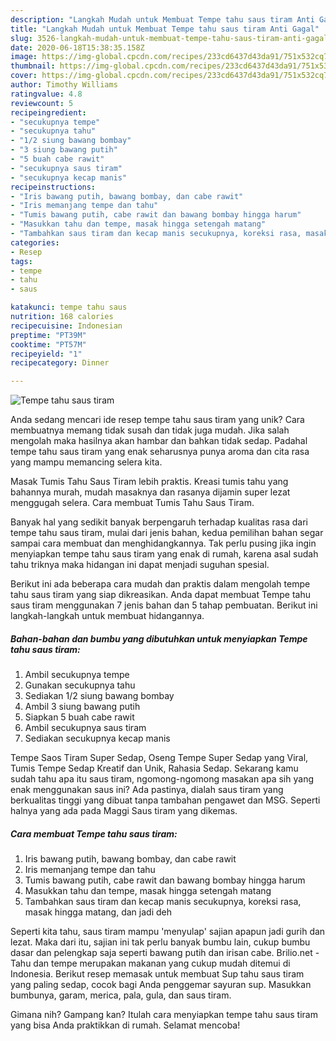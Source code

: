 ```yaml
---
description: "Langkah Mudah untuk Membuat Tempe tahu saus tiram Anti Gagal"
title: "Langkah Mudah untuk Membuat Tempe tahu saus tiram Anti Gagal"
slug: 3526-langkah-mudah-untuk-membuat-tempe-tahu-saus-tiram-anti-gagal
date: 2020-06-18T15:38:35.158Z
image: https://img-global.cpcdn.com/recipes/233cd6437d43da91/751x532cq70/tempe-tahu-saus-tiram-foto-resep-utama.jpg
thumbnail: https://img-global.cpcdn.com/recipes/233cd6437d43da91/751x532cq70/tempe-tahu-saus-tiram-foto-resep-utama.jpg
cover: https://img-global.cpcdn.com/recipes/233cd6437d43da91/751x532cq70/tempe-tahu-saus-tiram-foto-resep-utama.jpg
author: Timothy Williams
ratingvalue: 4.8
reviewcount: 5
recipeingredient:
- "secukupnya tempe"
- "secukupnya tahu"
- "1/2 siung bawang bombay"
- "3 siung bawang putih"
- "5 buah cabe rawit"
- "secukupnya saus tiram"
- "secukupnya kecap manis"
recipeinstructions:
- "Iris bawang putih, bawang bombay, dan cabe rawit"
- "Iris memanjang tempe dan tahu"
- "Tumis bawang putih, cabe rawit dan bawang bombay hingga harum"
- "Masukkan tahu dan tempe, masak hingga setengah matang"
- "Tambahkan saus tiram dan kecap manis secukupnya, koreksi rasa, masak hingga matang, dan jadi deh"
categories:
- Resep
tags:
- tempe
- tahu
- saus

katakunci: tempe tahu saus 
nutrition: 168 calories
recipecuisine: Indonesian
preptime: "PT39M"
cooktime: "PT57M"
recipeyield: "1"
recipecategory: Dinner

---
```



![Tempe tahu saus tiram](https://img-global.cpcdn.com/recipes/233cd6437d43da91/751x532cq70/tempe-tahu-saus-tiram-foto-resep-utama.jpg)

Anda sedang mencari ide resep tempe tahu saus tiram yang unik? Cara membuatnya memang tidak susah dan tidak juga mudah. Jika salah mengolah maka hasilnya akan hambar dan bahkan tidak sedap. Padahal tempe tahu saus tiram yang enak seharusnya punya aroma dan cita rasa yang mampu memancing selera kita.

Masak Tumis Tahu Saus Tiram lebih praktis. Kreasi tumis tahu yang bahannya murah, mudah masaknya dan rasanya dijamin super lezat menggugah selera. Cara membuat Tumis Tahu Saus Tiram.

Banyak hal yang sedikit banyak berpengaruh terhadap kualitas rasa dari tempe tahu saus tiram, mulai dari jenis bahan, kedua pemilihan bahan segar sampai cara membuat dan menghidangkannya. Tak perlu pusing jika ingin menyiapkan tempe tahu saus tiram yang enak di rumah, karena asal sudah tahu triknya maka hidangan ini dapat menjadi suguhan spesial.


Berikut ini ada beberapa cara mudah dan praktis dalam mengolah tempe tahu saus tiram yang siap dikreasikan. Anda dapat membuat Tempe tahu saus tiram menggunakan 7 jenis bahan dan 5 tahap pembuatan. Berikut ini langkah-langkah untuk membuat hidangannya.

<!--inarticleads1-->

##### Bahan-bahan dan bumbu yang dibutuhkan untuk menyiapkan Tempe tahu saus tiram:

1. Ambil secukupnya tempe
1. Gunakan secukupnya tahu
1. Sediakan 1/2 siung bawang bombay
1. Ambil 3 siung bawang putih
1. Siapkan 5 buah cabe rawit
1. Ambil secukupnya saus tiram
1. Sediakan secukupnya kecap manis


Tempe Saos Tiram Super Sedap, Oseng Tempe Super Sedap yang Viral, Tumis Tempe Sedap Kreatif dan Unik, Rahasia Sedap. Sekarang kamu sudah tahu apa itu saus tiram, ngomong-ngomong masakan apa sih yang enak menggunakan saus ini? Ada pastinya, dialah saus tiram yang berkualitas tinggi yang dibuat tanpa tambahan pengawet dan MSG. Seperti halnya yang ada pada Maggi Saus tiram yang dikemas. 

<!--inarticleads2-->

##### Cara membuat Tempe tahu saus tiram:

1. Iris bawang putih, bawang bombay, dan cabe rawit
1. Iris memanjang tempe dan tahu
1. Tumis bawang putih, cabe rawit dan bawang bombay hingga harum
1. Masukkan tahu dan tempe, masak hingga setengah matang
1. Tambahkan saus tiram dan kecap manis secukupnya, koreksi rasa, masak hingga matang, dan jadi deh


Seperti kita tahu, saus tiram mampu &#39;menyulap&#39; sajian apapun jadi gurih dan lezat. Maka dari itu, sajian ini tak perlu banyak bumbu lain, cukup bumbu dasar dan pelengkap saja seperti bawang putih dan irisan cabe. Brilio.net - Tahu dan tempe merupakan makanan yang cukup mudah ditemui di Indonesia. Berikut resep memasak untuk membuat Sup tahu saus tiram yang paling sedap, cocok bagi Anda penggemar sayuran sup. Masukkan bumbunya, garam, merica, pala, gula, dan saus tiram. 

Gimana nih? Gampang kan? Itulah cara menyiapkan tempe tahu saus tiram yang bisa Anda praktikkan di rumah. Selamat mencoba!
